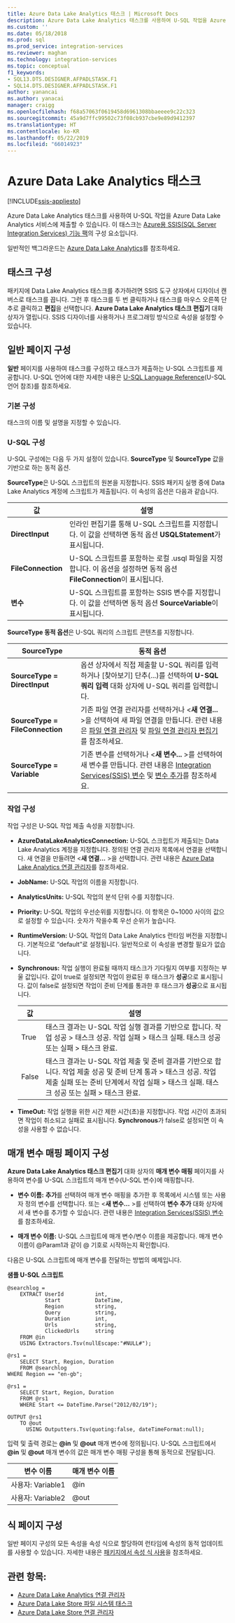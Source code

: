 ```yaml
---
title: Azure Data Lake Analytics 태스크 | Microsoft Docs
description: Azure Data Lake Analytics 태스크를 사용하여 U-SQL 작업을 Azure Data Lake Analytics 서비스에 제출할 수 있습니다.
ms.custom: ''
ms.date: 05/18/2018
ms.prod: sql
ms.prod_service: integration-services
ms.reviewer: maghan
ms.technology: integration-services
ms.topic: conceptual
f1_keywords:
- SQL13.DTS.DESIGNER.AFPADLSTASK.F1
- SQL14.DTS.DESIGNER.AFPADLSTASK.F1
author: yanancai
ms.author: yanacai
manager: craigg
ms.openlocfilehash: f68a57063f0619458d6961308bbaeeee9c22c323
ms.sourcegitcommit: 45a9d7ffc99502c73f08cb937cbe9e89d9412397
ms.translationtype: HT
ms.contentlocale: ko-KR
ms.lasthandoff: 05/22/2019
ms.locfileid: "66014923"
---
```

# <a name="azure-data-lake-analytics-task"></a>Azure Data Lake Analytics 태스크

[!INCLUDE[ssis-appliesto](../../includes/ssis-appliesto-ssvrpluslinux-asdb-asdw-xxx.md)]



Azure Data Lake Analytics 태스크를 사용하여 U-SQL 작업을 Azure Data Lake Analytics 서비스에 제출할 수 있습니다. 이 태스크는 [Azure용 SSIS(SQL Server Integration Services) 기능 팩](../../integration-services/azure-feature-pack-for-integration-services-ssis.md)의 구성 요소입니다.

일반적인 백그라운드는 [Azure Data Lake Analytics](https://azure.microsoft.com/services/data-lake-analytics/)를 참조하세요.

## <a name="configure-the-task"></a>태스크 구성

패키지에 Data Lake Analytics 태스크를 추가하려면 SSIS 도구 상자에서 디자이너 캔버스로 태스크를 끕니다. 그런 후 태스크를 두 번 클릭하거나 태스크를 마우스 오른쪽 단추로 클릭하고 **편집**을 선택합니다. **Azure Data Lake Analytics 태스크 편집기** 대화 상자가 열립니다. SSIS 디자이너를 사용하거나 프로그래밍 방식으로 속성을 설정할 수 있습니다.

## <a name="general-page-configuration"></a>일반 페이지 구성

**일반** 페이지를 사용하여 태스크를 구성하고 태스크가 제출하는 U-SQL 스크립트를 제공합니다. U-SQL 언어에 대한 자세한 내용은 [U-SQL Language Reference](https://msdn.microsoft.com/azure/data-lake-analytics/u-sql/u-sql-language-reference)(U-SQL 언어 참조)를 참조하세요.

### <a name="basic-configuration"></a>기본 구성

태스크의 이름 및 설명을 지정할 수 있습니다.

### <a name="u-sql-configuration"></a>U-SQL 구성

U-SQL 구성에는 다음 두 가지 설정이 있습니다. **SourceType** 및 **SourceType** 값을 기반으로 하는 동적 옵션. 

**SourceType**은 U-SQL 스크립트의 원본을 지정합니다. SSIS 패키지 실행 중에 Data Lake Analytics 계정에 스크립트가 제출됩니다. 이 속성의 옵션은 다음과 같습니다.

|값|설명|  
|-----------|-----------------|  
|**DirectInput**|인라인 편집기를 통해 U-SQL 스크립트를 지정합니다. 이 값을 선택하면 동적 옵션 **USQLStatement**가 표시됩니다.|  
|**FileConnection**|U-SQL 스크립트를 포함하는 로컬 .usql 파일을 지정합니다. 이 옵션을 설정하면 동적 옵션 **FileConnection**이 표시됩니다.|  
|**변수**|U-SQL 스크립트를 포함하는 SSIS 변수를 지정합니다. 이 값을 선택하면 동적 옵션 **SourceVariable**이 표시됩니다.|

**SourceType 동적 옵션**은 U-SQL 쿼리의 스크립트 콘텐츠를 지정합니다. 

|SourceType|동적 옵션|  
|-----------|-----------------|  
|**SourceType = DirectInput**|옵션 상자에서 직접 제출할 U-SQL 쿼리를 입력하거나 [찾아보기] 단추(...)를 선택하여 **U-SQL 쿼리 입력** 대화 상자에 U-SQL 쿼리를 입력합니다.|  
|**SourceType = FileConnection**|기존 파일 연결 관리자를 선택하거나 <**새 연결...** >을 선택하여 새 파일 연결을 만듭니다. 관련 내용은 [파일 연결 관리자](../../integration-services/connection-manager/file-connection-manager.md) 및 [파일 연결 관리자 편집기](../../integration-services/connection-manager/file-connection-manager-editor.md)를 참조하세요.|  
|**SourceType = Variable**|기존 변수를 선택하거나 \<**새 변수...** >를 선택하여 새 변수를 만듭니다. 관련 내용은 [Integration Services&#40;SSIS&#41; 변수](../../integration-services/integration-services-ssis-variables.md) 및 [변수 추가](https://msdn.microsoft.com/library/d09b5d31-433f-4f7c-8c68-9df3a97785d5)를 참조하세요.|


### <a name="job-configuration"></a>작업 구성
작업 구성은 U-SQL 작업 제출 속성을 지정합니다.

- **AzureDataLakeAnalyticsConnection:** U-SQL 스크립트가 제출되는 Data Lake Analytics 계정을 지정합니다. 정의된 연결 관리자 목록에서 연결을 선택합니다. 새 연결을 만들려면 <**새 연결...** >을 선택합니다. 관련 내용은 [Azure Data Lake Analytics 연결 관리자](../../integration-services/connection-manager/azure-data-lake-analytics-connection-manager.md)를 참조하세요.

- **JobName:** U-SQL 작업의 이름을 지정합니다. 
- **AnalyticsUnits:** U-SQL 작업의 분석 단위 수를 지정합니다.
- **Priority:** U-SQL 작업의 우선순위를 지정합니다. 이 항목은 0~1000 사이의 값으로 설정할 수 있습니다. 숫자가 작을수록 우선 순위가 높습니다.
- **RuntimeVersion:** U-SQL 작업의 Data Lake Analytics 런타임 버전을 지정합니다. 기본적으로 “default”로 설정됩니다. 일반적으로 이 속성을 변경할 필요가 없습니다.
- **Synchronous:** 작업 실행이 완료될 때까지 태스크가 기다릴지 여부를 지정하는 부울 값입니다. 값이 true로 설정되면 작업이 완료된 후 태스크가 **성공**으로 표시됩니다. 값이 false로 설정되면 작업이 준비 단계를 통과한 후 태스크가 **성공**으로 표시됩니다.

  |값|설명|
  |-----------|-----------------|
  |True|태스크 결과는 U-SQL 작업 실행 결과를 기반으로 합니다. 작업 성공 > 태스크 성공. 작업 실패 > 태스크 실패. 태스크 성공 또는 실패 > 태스크 완료.|
  |False|태스크 결과는 U-SQL 작업 제출 및 준비 결과를 기반으로 합니다. 작업 제출 성공 및 준비 단계 통과 > 태스크 성공. 작업 제출 실패 또는 준비 단계에서 작업 실패 > 태스크 실패. 태스크 성공 또는 실패 > 태스크 완료.|

- **TimeOut:** 작업 실행을 위한 시간 제한 시간(초)을 지정합니다. 작업 시간이 초과되면 작업이 취소되고 실패로 표시됩니다. **Synchronous**가 false로 설정되면 이 속성을 사용할 수 없습니다.

## <a name="parameter-mapping-page-configuration"></a>매개 변수 매핑 페이지 구성

**Azure Data Lake Analytics 태스크 편집기** 대화 상자의 **매개 변수 매핑** 페이지를 사용하여 변수를 U-SQL 스크립트의 매개 변수(U-SQL 변수)에 매핑합니다.

- **변수 이름:** **추가**를 선택하여 매개 변수 매핑을 추가한 후 목록에서 시스템 또는 사용자 정의 변수를 선택합니다. 또는 <**새 변수...** >를 선택하여 **변수 추가** 대화 상자에서 새 변수를 추가할 수 있습니다. 관련 내용은 [Integration Services&#40;SSIS&#41; 변수](../../integration-services/integration-services-ssis-variables.md)를 참조하세요.  

- **매개 변수 이름:** U-SQL 스크립트에 매개 변수/변수 이름을 제공합니다. 매개 변수 이름이 \@Param1과 같이 \@ 기호로 시작하는지 확인합니다. 

다음은 U-SQL 스크립트에 매개 변수를 전달하는 방법의 예제입니다.

**샘플 U-SQL 스크립트**
```
@searchlog =
    EXTRACT UserId          int,
            Start           DateTime,
            Region          string,
            Query           string,
            Duration        int,
            Urls            string,
            ClickedUrls     string
    FROM @in
    USING Extractors.Tsv(nullEscape:"#NULL#");

@rs1 =
    SELECT Start, Region, Duration
    FROM @searchlog
WHERE Region == "en-gb";

@rs1 =
    SELECT Start, Region, Duration
    FROM @rs1
    WHERE Start <= DateTime.Parse("2012/02/19");

OUTPUT @rs1   
    TO @out
      USING Outputters.Tsv(quoting:false, dateTimeFormat:null);
```

입력 및 출력 경로는 **\@in** 및 **\@out** 매개 변수에 정의됩니다. U-SQL 스크립트에서 **\@in** 및 **\@out** 매개 변수의 값은 매개 변수 매핑 구성을 통해 동적으로 전달됩니다.

|변수 이름|매개 변수 이름|
|-------------|--------------|
|사용자: Variable1|\@in|
|사용자: Variable2|\@out| 

## <a name="expression-page-configuration"></a>식 페이지 구성

일반 페이지 구성의 모든 속성을 속성 식으로 할당하여 런타임에 속성의 동적 업데이트를 사용할 수 있습니다. 자세한 내용은 [패키지에서 속성 식 사용](../../integration-services/expressions/use-property-expressions-in-packages.md)을 참조하세요.

## <a name="see-also"></a>관련 항목:
- [Azure Data Lake Analytics 연결 관리자](../../integration-services/connection-manager/azure-data-lake-analytics-connection-manager.md)
- [Azure Data Lake Store 파일 시스템 태스크](../../integration-services/control-flow/azure-data-lake-store-file-system-task.md)
- [Azure Data Lake Store 연결 관리자](../../integration-services/connection-manager/azure-data-lake-store-connection-manager.md)

